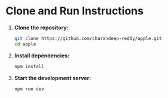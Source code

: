 # Clone and Run Instructions

1. **Clone the repository:**
    ```bash
    git clone https://github.com/charandeep-reddy/apple.git
    cd apple
    ```

2. **Install dependencies:**
    ```bash
    npm install
    ```

3. **Start the development server:**
    ```bash
    npm run dev
    ```